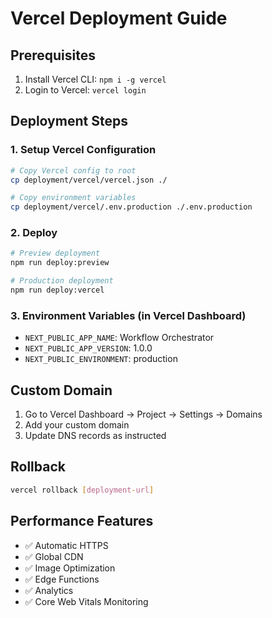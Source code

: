 # Vercel Deployment Guide

## Prerequisites
1. Install Vercel CLI: `npm i -g vercel`
2. Login to Vercel: `vercel login`

## Deployment Steps

### 1. Setup Vercel Configuration
```bash
# Copy Vercel config to root
cp deployment/vercel/vercel.json ./

# Copy environment variables
cp deployment/vercel/.env.production ./.env.production
```

### 2. Deploy
```bash
# Preview deployment
npm run deploy:preview

# Production deployment
npm run deploy:vercel
```

### 3. Environment Variables (in Vercel Dashboard)
- `NEXT_PUBLIC_APP_NAME`: Workflow Orchestrator
- `NEXT_PUBLIC_APP_VERSION`: 1.0.0
- `NEXT_PUBLIC_ENVIRONMENT`: production

## Custom Domain
1. Go to Vercel Dashboard → Project → Settings → Domains
2. Add your custom domain
3. Update DNS records as instructed

## Rollback
```bash
vercel rollback [deployment-url]
```

## Performance Features
- ✅ Automatic HTTPS
- ✅ Global CDN
- ✅ Image Optimization
- ✅ Edge Functions
- ✅ Analytics
- ✅ Core Web Vitals Monitoring
